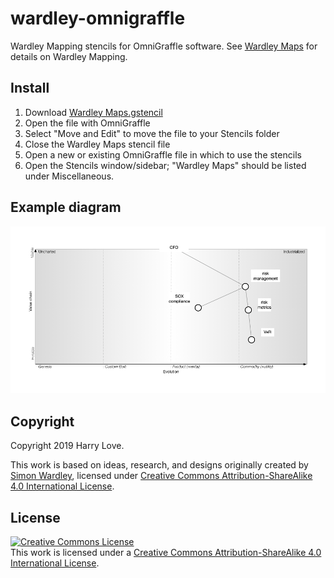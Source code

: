 # wardley-omnigraffle
Wardley Mapping stencils for OmniGraffle software. See [Wardley Maps](https://medium.com/wardleymaps) for details on Wardley Mapping.


## Install

1. Download [Wardley Maps.gstencil](https://github.com/harrylove/wardley-omnigraffle/blob/master/Wardley%20Maps.gstencil?raw=true)
1. Open the file with OmniGraffle
1. Select "Move and Edit" to move the file to your Stencils folder
1. Close the Wardley Maps stencil file
1. Open a new or existing OmniGraffle file in which to use the stencils
1. Open the Stencils window/sidebar; "Wardley Maps" should be listed under Miscellaneous.


## Example diagram

![A sample Wardley map showing a value chain for risk management](./Wardley-Map-CFO-risk.png?raw=true "Wardley Map CFO risk management example")


## Copyright

Copyright 2019 Harry Love.

This work is based on ideas, research, and designs originally created by [Simon Wardley](https://medium.com/wardleymaps), licensed under [Creative Commons Attribution-ShareAlike 4.0 International License](http://creativecommons.org/licenses/by-sa/4.0/).


## License

[![Creative Commons License](https://i.creativecommons.org/l/by-sa/4.0/88x31.png)](http://creativecommons.org/licenses/by-sa/4.0/)  
This work is licensed under a [Creative Commons Attribution-ShareAlike 4.0 International License](http://creativecommons.org/licenses/by-sa/4.0/).
